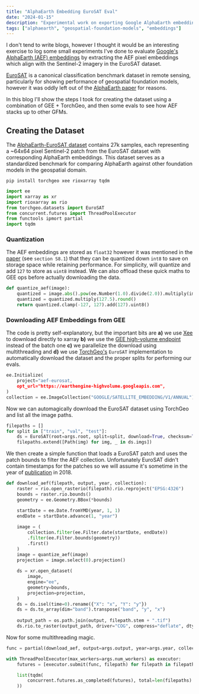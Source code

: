 ```yaml
---
title: "AlphaEarth Embedding EuroSAT Eval"
date: "2024-01-15"
description: "Experimental work on exporting Google AlphaEarth embeddings for EuroSAT remote sensing benchmark to evaluate AlphaEarth against other Geospatial Foundation Models"
tags: ["alphaearth", "geospatial-foundation-models", "embeddings"]
---
```


I don't tend to write blogs, however I thought it would be an interesting exercise to log some small experiments I've done to evaluate [Google's AlphaEarth (AEF) embeddings](https://deepmind.google/discover/blog/alphaearth-foundations-helps-map-our-planet-in-unprecedented-detail/) by extracting the AEF pixel embeddings which align with the Sentinel-2 imagery in the EuroSAT dataset.

[EuroSAT](https://github.com/phelber/EuroSAT) is a canonical classification benchmark dataset in remote sensing, particularly for showing performance of geospatial foundation models, however it was oddly left out of the [AlphaEarth paper](https://arxiv.org/abs/2507.22291) for reasons. 

In this blog I'll show the steps I took for creating the dataset using a combination of GEE + TorchGeo, and then some evals to see how AEF stacks up to other GFMs.

## Creating the Dataset

The [AlphaEarth-EuroSAT dataset](https://huggingface.co/datasets/isaaccorley/AlphaEarth-EuroSAT) contains 27k samples, each representing a ~64x64 pixel Sentinel-2 patch from the EuroSAT dataset with corresponding AlphaEarth embeddings. This dataset serves as a standardized benchmark for comparing AlphaEarth against other foundation models in the geospatial domain.


```shell
pip install torchgeo xee rioxarray tqdm
```

```python
import ee
import xarray as xr
import rioxarray as rio
from torchgeo.datasets import EuroSAT
from concurrent.futures import ThreadPoolExecutor
from functools ipmort partial
import tqdm
```

### Quantization

The AEF embeddings are stored as `float32` however it was mentioned in the [paper](https://arxiv.org/abs/2507.22291) (see `section S8.1`) that they can be quantized down `int8` to save on storage space while retaining performance. For simplicity, will quantize and add `127` to store as `uint8` instead. We can also offload these quick maths to GEE ops before actually downloading the data.

```python
def quantize_aef(image):
    quantized = image.abs().pow(ee.Number(1.0).divide(2.0)).multiply(image.signum())
    quantized = quantized.multiply(127.5).round()
    return quantized.clamp(-127, 127).add(127).uint8()
```

### Downloading AEF Embeddings from GEE

The code is pretty self-explanatory, but the important bits are **a)** we use [Xee](https://github.com/google/Xee) to download directly to xarray **b)** we use the [GEE high-volume endpoint](https://developers.google.com/earth-engine/guides/processing_environments#high-volume_endpoint) instead of the batch one **c)** we parallelize the download using multithreading and **d)** we use [TorchGeo's](https://github.com/torchgeo/torchgeo) `EuroSAT` implementation to automatically download the dataset and the proper splits for performing our evals.

```python
ee.Initialize(
    project="aef-eurosat,
    opt_url="https://earthengine-highvolume.googleapis.com",
)
collection = ee.ImageCollection("GOOGLE/SATELLITE_EMBEDDING/V1/ANNUAL")
```

Now we can automagically download the EuroSAT dataset using TorchGeo and list all the image paths. 

```python
filepaths = []
for split in ["train", "val", "test"]:
    ds = EuroSAT(root=args.root, split=split, download=True, checksum=True)
    filepaths.extend([Path(img) for img, _ in ds.imgs])
```

We then create a simple function that loads a EuroSAT patch and uses the patch bounds to filter the AEF collection. Unfortunately EuroSAT didn't contain timestamps for the patches so we will assume it's sometime in the year of [publication](https://ieeexplore.ieee.org/abstract/document/8519248) in 2018.

```python
def download_aef(filepath, output, year, collection):
    raster = rio.open_rasterio(filepath).rio.reproject("EPSG:4326")
    bounds = raster.rio.bounds()
    geometry = ee.Geometry.BBox(*bounds)

    startDate = ee.Date.fromYMD(year, 1, 1)
    endDate = startDate.advance(1, "year")
    
    image = (
        collection.filter(ee.Filter.date(startDate, endDate))
        .filter(ee.Filter.bounds(geometry))
        .first()
    )
    image = quantize_aef(image)
    projection = image.select(0).projection()
    
    ds = xr.open_dataset(
        image,
        engine="ee",
        geometry=bounds,
        projection=projection,
    )
    ds = ds.isel(time=0).rename({"X": "x", "Y": "y"})
    ds = ds.to_array(dim="band").transpose("band", "y", "x")
    
    output_path = os.path.join(output, filepath.stem + ".tif")
    ds.rio.to_raster(output_path, driver="COG", compress="deflate", dtype="uint8")
```

Now for some multithreading magic.

```python
func = partial(download_aef, output=args.output, year=args.year, collection=collection)

with ThreadPoolExecutor(max_workers=args.num_workers) as executor:
    futures = [executor.submit(func, filepath) for filepath in filepaths]

    list(tqdm(
        concurrent.futures.as_completed(futures), total=len(filepaths)
    ))
```